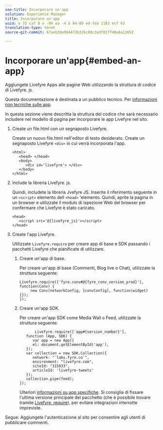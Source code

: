 ```yaml
---
seo-title: Incorporare un'app
solution: Experience Manager
title: Incorporare un'app
uuid: e 75 caf 0 e -04 ea -4 b 04-89 ed-fea 1183 ecf 63
translation-type: tm+mt
source-git-commit: 67aeb3de964473b326c88c3a3f81ff48a6a12652

---
```



# Incorporare un'app{#embed-an-app}

Aggiungete Livefyre Apps alle pagine Web utilizzando la struttura di codice di Livefyre. js.

Questa documentazione è destinata a un pubblico tecnico. Per [informazioni non tecniche sulle app](/help/using/c-about-apps/c-about-apps.md).

In questa sezione viene descritta la struttura del codice che sarà necessario includere nel modello di pagina per incorporare le app Livefyre nel sito.

1. Create un file.html con un segnaposto Livefyre.

   Create un nuovo file.html nell'editor di testo desiderato. Create un segnaposto Livefyre `<div>` in cui verrà incorporata l'app.

   ```
   <html> 
      <head> </head> 
      <body> 
         <div id='livefyre'> </div> 
      </body> 
   </html>
   ```

1. Include la libreria Livefyre. js.

   Quindi, includete la libreria Jvefyre JS. Inserite il riferimento seguente in un `<script>` elemento dell `<head>` 'elemento. Quindi, aprite la pagina in un browser e utilizzate il modulo di ispezione Web del browser per confermare che Livefyre è stato caricato.

   ```
   <head> 
      <script src='@{livefyre_js}'></script> 
   </head> 
   ```

1. Create l'app Livefyre.

   Utilizzate `Livefyre.require` per creare app di base e SDK passando i pacchetti Livefyre che pianificate di utilizzare.

   1. Creare un'app di base.

      Per creare un'app di base (Commenti, Blog live o Chat), utilizzate la struttura seguente:

      ```
      Livefyre.require(['fyre.conv#@{fyre_conv_version_prod}'], function(Conv) { 
           new Conv(networkConfig, [convConfig], function(widget) {});  
      });  
      ```

   1. Creare un'app SDK.

      Per creare un'app SDK come Media Wall o Feed, utilizzate la struttura seguente:

      ```
             Livefyre.require(['app#{version_number}'], 
         function (App, SDK) { 
            var app = new App({ 
            el: document.getElementById('app'), 
         }); 
         var collection = new SDK.Collection({ 
            network: "`labs.fyre.co`", 
            environment: "livefyre.com", 
            siteId: "315833", 
            articleId: 'livefyre-tweets' 
         }); 
         collection.pipe(feed); 
      }); 
      ```

      Ulteriori [informazioni su app specifiche](/help/using/c-about-apps/c-about-apps.md). Si consiglia di fissare l'ultima versione principale del pacchetto (che è possibile trovare tramite [Livefyre. require](https://cdn.livefyre.com/packages.html)), per evitare integrazioni interrotte impreviste.

Segue: Aggiungete l'autenticazione al sito per consentire agli utenti di pubblicare commenti.
